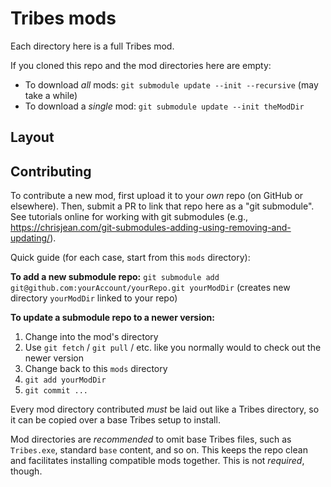 # Tribes mods

Each directory here is a full Tribes mod.

If you cloned this repo and the mod directories here are empty:
* To download _all_ mods: `git submodule update --init --recursive` (may take a while)
* To download a _single_ mod: `git submodule update --init theModDir`

## Layout

## Contributing

To contribute a new mod, first upload it to your _own_ repo (on GitHub or elsewhere). Then, submit a PR to link that
repo here as a "git submodule". See tutorials online for working with git submodules (e.g., https://chrisjean.com/git-submodules-adding-using-removing-and-updating/).

Quick guide (for each case, start from this `mods` directory):

**To add a new submodule repo:** `git submodule add git@github.com:yourAccount/yourRepo.git yourModDir` (creates new directory `yourModDir` linked to your repo)

**To update a submodule repo to a newer version:**
1. Change into the mod's directory
2. Use `git fetch` / `git pull` / etc. like you normally would to check out the newer version
3. Change back to this `mods` directory
4. `git add yourModDir`
5. `git commit ...`

Every mod directory contributed _must_ be laid out like a Tribes directory, so it can be copied over a base Tribes setup to install.

Mod directories are _recommended_ to omit base Tribes files, such as `Tribes.exe`, standard `base` content, and so on.
This keeps the repo clean and facilitates installing compatible mods together. This is not _required_, though.
